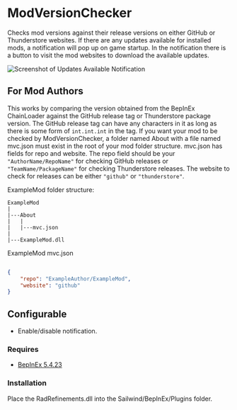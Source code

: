 # ModVersionChecker

Checks mod versions against their release versions on either GitHub or Thunderstore websites. 
If there are any updates available for installed mods, a notification will pop up on game startup. 
In the notification there is a button to visit the mod websites to download the available updates. 

![Screenshot of Updates Available Notification](https://github.com/bryon82/SailwindModVersionChecker/blob/main/Screenshots/ModVersionChecker.png)  

## For Mod Authors

This works by comparing the version obtained from the BepInEx ChainLoader against the GitHub release 
tag or Thunderstore package version. The GitHub release tag can have any characters in it as long as 
there is some form of `int.int.int` in the tag. If you want your mod to be checked by ModVersionChecker, 
a folder named About with a file named mvc.json must exist in the root of your mod folder structure. 
mvc.json has fields for repo and website. The repo field should be your `"AuthorName/RepoName"` for 
checking GitHub releases or `"TeamName/PackageName"` for checking Thunderstore releases. The website 
to check for releases can be either `"github"` or `"thunderstore"`.

ExampleMod folder structure:
```
ExampleMod
|
|---About
|   |
|   |---mvc.json
|
|---ExampleMod.dll

```

ExampleMod mvc.json
```json

{
	"repo": "ExampleAuthor/ExampleMod",
	"website": "github"
}

```

## Configurable

* Enable/disable notification.

### Requires

* [BepInEx 5.4.23](https://github.com/BepInEx/BepInEx/releases)

### Installation

Place the RadRefinements.dll into the Sailwind/BepInEx/Plugins folder.